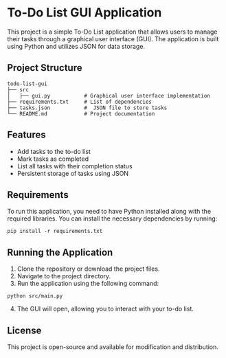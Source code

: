 # To-Do List GUI Application

This project is a simple To-Do List application that allows users to manage their tasks through a graphical user interface (GUI). The application is built using Python and utilizes JSON for data storage.

## Project Structure

```
todo-list-gui
├── src
│   ├── gui.py           # Graphical user interface implementation
├── requirements.txt     # List of dependencies
├── tasks.json           #  JSON file to store tasks
└── README.md            # Project documentation
```

## Features

- Add tasks to the to-do list
- Mark tasks as completed
- List all tasks with their completion status
- Persistent storage of tasks using JSON

## Requirements

To run this application, you need to have Python installed along with the required libraries. You can install the necessary dependencies by running:

```
pip install -r requirements.txt
```

## Running the Application

1. Clone the repository or download the project files.
2. Navigate to the project directory.
3. Run the application using the following command:

```
python src/main.py
```

4. The GUI will open, allowing you to interact with your to-do list.

## License

This project is open-source and available for modification and distribution.